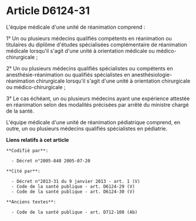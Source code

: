 # Article D6124-31

L'équipe médicale d'une unité de réanimation comprend :

1° Un ou plusieurs médecins qualifiés compétents en réanimation ou titulaires du diplôme d'études spécialisées complémentaire
de réanimation médicale lorsqu'il s'agit d'une unité à orientation médicale ou médico-chirurgicale ;

2° Un ou plusieurs médecins qualifiés spécialistes ou compétents en anesthésie-réanimation ou qualifiés spécialistes en
anesthésiologie-réanimation chirurgicale lorsqu'il s'agit d'une unité à orientation chirurgicale ou médico-chirurgicale ;

3° Le cas échéant, un ou plusieurs médecins ayant une expérience attestée en réanimation selon des modalités précisées par
arrêté du ministre chargé de la santé.

L'équipe médicale d'une unité de réanimation pédiatrique comprend, en outre, un ou plusieurs médecins qualifiés spécialistes
en pédiatrie.

**Liens relatifs à cet article**

	**Codifié par**:

	  - Décret n°2005-840 2005-07-20

	**Cité par**:

	  - Décret n°2013-31 du 9 janvier 2013 - art. 1 (V)
	  - Code de la santé publique - art. D6124-29 (V)
	  - Code de la santé publique - art. D6124-30 (V)

	**Anciens textes**:

	  - Code de la santé publique - art. D712-108 (Ab)
